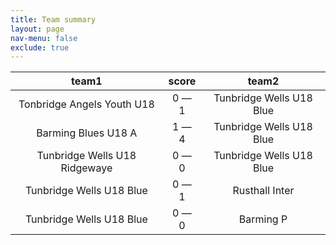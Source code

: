 ```yaml
---
title: Team summary
layout: page
nav-menu: false
exclude: true
---
```




|             team1             |    score    |          team2           |
|:-----------------------------:|:-----------:|:------------------------:|
|  Tonbridge Angels Youth U18   | 0 &mdash; 1 | Tunbridge Wells U18 Blue |
|      Barming Blues U18 A      | 1 &mdash; 4 | Tunbridge Wells U18 Blue |
| Tunbridge Wells U18 Ridgewaye | 0 &mdash; 0 | Tunbridge Wells U18 Blue |
|   Tunbridge Wells U18 Blue    | 0 &mdash; 1 |      Rusthall Inter      |
|   Tunbridge Wells U18 Blue    | 0 &mdash; 0 |        Barming P         |

 <br /><br /><br />